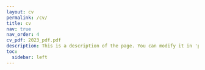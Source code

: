```yaml
---
layout: cv
permalink: /cv/
title: cv
nav: true
nav_order: 4
cv_pdf: 2023_pdf.pdf
description: This is a description of the page. You can modify it in 'pages/_cv.md'. You can also change or remove the top pdf download button.
toc:
  sidebar: left
---
```

